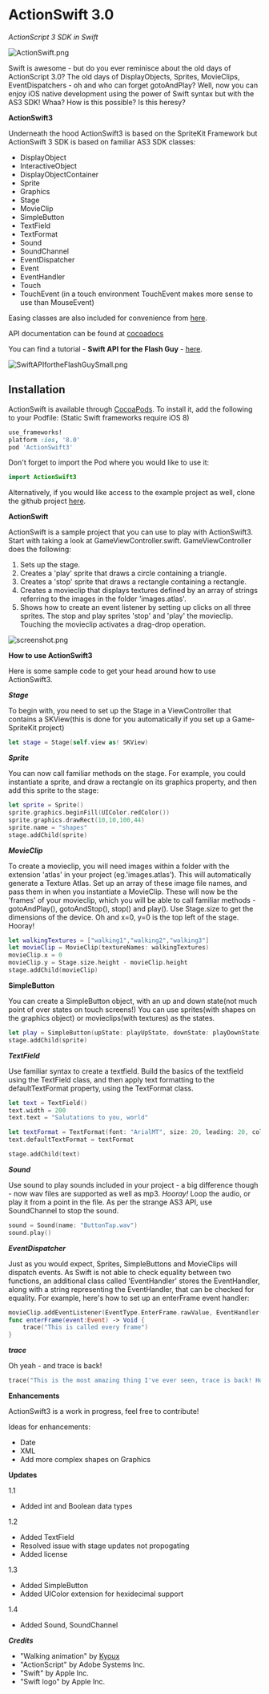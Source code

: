 # ActionSwift 3.0
*ActionScript 3 SDK in Swift*

![ActionSwift.png](ActionSwift.png)

Swift is awesome - but do you ever reminisce about the old days of ActionScript 3.0? The old days of DisplayObjects, Sprites, MovieClips, EventDispatchers - oh and who can forget gotoAndPlay? Well, now you can enjoy iOS native development using the power of Swift syntax but with the AS3 SDK! Whaa? How is this possible? Is this heresy?

**ActionSwift3**

Underneath the hood ActionSwift3 is based on the SpriteKit Framework but ActionSwift 3 SDK is based on familiar AS3 SDK classes:

*   DisplayObject
*   InteractiveObject
*   DisplayObjectContainer
*   Sprite
*   Graphics
*   Stage
*   MovieClip
*   SimpleButton
*   TextField
*   TextFormat
*   Sound
*   SoundChannel
*   EventDispatcher
*   Event
*   EventHandler
*   Touch
*   TouchEvent (in a touch environment TouchEvent makes more sense to use than MouseEvent)

Easing classes are also included for convenience from [here](https://github.com/craiggrummitt/SpriteKitEasingSwift).

API documentation can be found at [cocoadocs](http://cocoadocs.org/docsets/ActionSwift3/1.4/index.html)

You can find a tutorial - **Swift API for the Flash Guy** - [here](https://craiggrummitt.wordpress.com/2015/08/11/swift-api-for-the-flash-guy/).

![SwiftAPIfortheFlashGuySmall.png](SwiftAPIfortheFlashGuySmall.png)


## Installation

ActionSwift is available through [CocoaPods](https://cocoapods.org/pods/ActionSwift3). To install
it, add the following to your Podfile: (Static Swift frameworks require iOS 8)

```ruby
use_frameworks!
platform :ios, '8.0'
pod 'ActionSwift3'
```

Don't forget to import the Pod where you would like to use it:

```Swift
import ActionSwift3
```

Alternatively, if you would like access to the example project as well, clone the github project [here](https://github.com/craiggrummitt/ActionSwift3).

**ActionSwift**

ActionSwift is a sample project that you can use to play with ActionSwift3. Start with taking a look at GameViewController.swift. GameViewController does the following:

1. Sets up the stage.
2. Creates a 'play' sprite that draws a circle containing a triangle.
3. Creates a 'stop' sprite that draws a rectangle containing a rectangle.
4. Creates a movieclip that displays textures defined by an array of strings referring to the images in the folder 'images.atlas'. 
5. Shows how to create an event listener by setting up clicks on all three sprites. The stop and play sprites 'stop' and 'play' the movieclip. Touching the movieclip activates a drag-drop operation.

![screenshot.png](screenshot.png)

**How to use ActionSwift3**

Here is some sample code to get your head around how to use ActionSwift3.

***Stage***

To begin with, you need to set up the Stage in a ViewController that contains a SKView(this is done for you automatically if you set up a Game-SpriteKit project)

```Swift
let stage = Stage(self.view as! SKView)
```

***Sprite***

You can now call familiar methods on the stage. For example, you could instantiate a sprite, and draw a rectangle on its graphics property, and then add this sprite to the stage:

```Swift
let sprite = Sprite()
sprite.graphics.beginFill(UIColor.redColor())
sprite.graphics.drawRect(10,10,100,44)
sprite.name = "shapes"
stage.addChild(sprite)
```

***MovieClip***

To create a movieclip, you will need images within a folder with the extension 'atlas' in your project (eg.'images.atlas'). This will automatically generate a Texture Atlas. Set up an array of these image file names, and pass them in when you instantiate a MovieClip. These will now be the 'frames' of your movieclip, which you will be able to call familiar methods - gotoAndPlay(), gotoAndStop(), stop() and play(). Use Stage.size to get the dimensions of the device. Oh and x=0, y=0 is the top left of the stage. Hooray!

```Swift
let walkingTextures = ["walking1","walking2","walking3"]
let movieClip = MovieClip(textureNames: walkingTextures)
movieClip.x = 0
movieClip.y = Stage.size.height - movieClip.height
stage.addChild(movieClip)
```

**SimpleButton**

You can create a SimpleButton object, with an up and down state(not much point of over states on touch screens!) You can use sprites(with shapes on the graphics object) or movieclips(with textures) as the states.

```Swift
let play = SimpleButton(upState: playUpState, downState: playDownState)
stage.addChild(sprite)
```

***TextField***

Use familiar syntax to create a textfield. Build the basics of the textfield using the TextField class, and then apply text formatting to the defaultTextFormat property, using the TextFormat class.

```Swift
let text = TextField()
text.width = 200
text.text = "Salutations to you, world"

let textFormat = TextFormat(font: "ArialMT", size: 20, leading: 20, color: UIColor.blackColor(), align:.Center)
text.defaultTextFormat = textFormat

stage.addChild(text)
```

***Sound***

Use sound to play sounds included in your project - a big difference though - now wav files are supported as well as mp3. *Hooray!* Loop the audio, or play it from a point in the file. As per the strange AS3 API, use SoundChannel to stop the sound.

```Swift
sound = Sound(name: "ButtonTap.wav")
sound.play()
```

***EventDispatcher***

Just as you would expect, Sprites, SimpleButtons and MovieClips will dispatch events. As Swift is not able to check equality between two functions, an additional class called 'EventHandler' stores the EventHandler, along with a string representing the EventHandler, that can be checked for equality. For example, here's how to set up an enterFrame event handler:

```Swift
movieClip.addEventListener(EventType.EnterFrame.rawValue, EventHandler(enterFrame, "enterFrame"))
func enterFrame(event:Event) -> Void {
    trace("This is called every frame")
}
```

***trace***

Oh yeah - and trace is back!

```Swift
trace("This is the most amazing thing I've ever seen, trace is back! How did they do this?")
```

**Enhancements**

ActionSwift3 is a work in progress, feel free to contribute! 

Ideas for enhancements:

*   Date
*   XML
*   Add more complex shapes on Graphics

**Updates**

1.1
*   Added int and Boolean data types

1.2
*   Added TextField
*   Resolved issue with stage updates not propogating
*   Added license

1.3
*   Added SimpleButton
*   Added UIColor extension for hexidecimal support

1.4
*   Added Sound, SoundChannel

***Credits***

*   "Walking animation" by [Kyoux](http://kyoux.deviantart.com/)
*   "ActionScript" by Adobe Systems Inc.
*   "Swift" by Apple Inc.
*   "Swift logo" by Apple Inc.